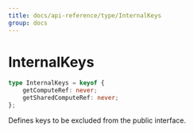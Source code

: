 ```yaml
---
title: docs/api-reference/type/InternalKeys
group: docs
---
```


# InternalKeys

```ts
type InternalKeys = keyof {
    getComputeRef: never;
    getSharedComputeRef: never;
};
```

Defines keys to be excluded from the public interface.
